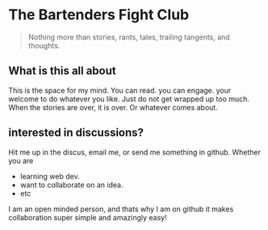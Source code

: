 # The Bartenders Fight Club

>Nothing more than stories, rants, tales, trailing tangents, and thoughts.

## What is this all about

This is the space for my mind. You can read. you can engage. your welcome to do whatever you like. Just do not get wrapped up too much.
When the stories are over, it is over. Or whatever comes about.

## interested in discussions? 

Hit me up in the discus, email me, or send me something in github.
Whether you are 

- learning web dev.
- want to collaborate on an idea.
- etc

I am an open minded person, and thats why I am on github it makes collaboration super simple and amazingly easy!